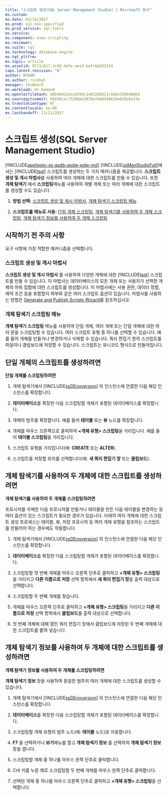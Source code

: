 ```yaml
---
title: "스크립트 생성(SQL Server Management Studio) | Microsoft 문서"
ms.custom: 
ms.date: 03/14/2017
ms.prod: sql-non-specified
ms.prod_service: sql-tools
ms.service: 
ms.component: ssms-scripting
ms.reviewer: 
ms.suite: sql
ms.technology: database-engine
ms.tgt_pltfrm: 
ms.topic: article
ms.assetid: 9711c617-3c68-4e5a-aea3-befc64d51524
caps.latest.revision: "6"
author: BYHAM
ms.author: rickbyh
manager: jhubbard
ms.workload: On Demand
ms.openlocfilehash: 68b40d2a2ea3556c1483268521c9abe19d440db3
ms.sourcegitcommit: b603dcac7326bba387befe68544619e026e6a15e
ms.translationtype: HT
ms.contentlocale: ko-KR
ms.lasthandoff: 12/21/2017
---
```

# <a name="generate-scripts-sql-server-management-studio"></a>스크립트 생성(SQL Server Management Studio)
[!INCLUDE[appliesto-ss-asdb-asdw-pdw-md](../../includes/appliesto-ss-asdb-asdw-pdw-md.md)] [!INCLUDE[ssManStudioFull](../../includes/ssmanstudiofull-md.md)]에서는 [!INCLUDE[tsql](../../includes/tsql-md.md)] 스크립트를 생성하는 두 가지 메커니즘을 제공합니다. **스크립트 생성 및 게시 마법사**를 사용하여 여러 개체에 대한 스크립트를 만들 수 있습니다. 또한 **개체 탐색기** 에서 **스크립팅**메뉴를 사용하여 개별 개체 또는 여러 개체에 대한 스크립트를 생성할 수도 있습니다.  
  
1.  **방법 선택:**  [스크립트 생성 및 게시 마법사](#GenPubScriptWiz), [개체 탐색기 스크립팅 메뉴](#OEScriptAsMenu)  
  
2.  **스크립트를 메뉴로 사용:**  [단일 개체 스크립팅](#ScriptSingleObject), [개체 탐색기를 사용하여 두 개체 스크립팅](#ScriptTwoObjectsOE), [개체 탐색기 정보를 사용하여 두 개체 스크립팅](#ScriptTwoObjectsOED)  
  
## <a name="before-you-begin"></a>시작하기 전 주의 사항  
 요구 사항에 가장 적합한 메커니즘을 선택합니다.  
  
###  <a name="GenPubScriptWiz"></a> 스크립트 생성 및 게시 마법사  
 **스크립트 생성 및 게시 마법사** 를 사용하여 다양한 개체에 대한 [!INCLUDE[tsql](../../includes/tsql-md.md)] 스크립트를 만들 수 있습니다. 이 마법사는 데이터베이스의 모든 개체 또는 사용자가 선택한 개체의 하위 집합에 대한 스크립트를 생성합니다. 이 마법사에는 사용 권한, 데이터 정렬, 제약 조건 등을 포함할지 여부와 같은 여러 스크립트 옵션이 있습니다. 마법사를 사용하는 방법은 [Generate and Publish Scripts Wizard](../../relational-databases/scripting/generate-and-publish-scripts-wizard.md)를 참조하십시오.  
  
###  <a name="OEScriptAsMenu"></a> 개체 탐색기 스크립팅 메뉴  
 **개체 탐색기 스크립팅** 메뉴를 사용하여 단일 개체, 여러 개체 또는 단일 개체에 대한 여러 문을 스크립팅할 수 있습니다. 여러 스크립트 유형 중 하나를 선택할 수 있습니다. 예를 들어 개체를 만들거나 변경하거나 삭제할 수 있습니다. 쿼리 편집기 창의 스크립트를 파일이나 클립보드에 저장할 수 있습니다. 스크립트는 유니코드 형식으로 만들어집니다.  
  
##  <a name="ScriptSingleObject"></a> 단일 개체의 스크립트를 생성하려면  
 **단일 개체를 스크립팅하려면**  
  
1.  개체 탐색기에서 [!INCLUDE[ssDEnoversion](../../includes/ssdenoversion-md.md)] 의 인스턴스에 연결한 다음 해당 인스턴스를 확장합니다.  
  
2.  **데이터베이스**를 확장한 다음 스크립팅할 개체가 포함된 데이터베이스를 확장합니다.  
  
3.  개체의 범주를 확장합니다. 예를 들어 **테이블** 또는 **뷰** 노드를 확장합니다.  
  
4.  개체를 마우스 오른쪽으로 클릭하여 **\<개체 유형> 스크립팅**을 가리킵니다. 예를 들어 **테이블 스크립팅**을 가리킵니다.  
  
5.  스크립트 유형을 가리킵니다(예: **CREATE** 또는 **ALTER**).  
  
6.  스크립트를 저장할 위치를 선택합니다(예: **새 쿼리 편집기 창** 또는 **클립보드**).  
  
##  <a name="ScriptTwoObjectsOE"></a> 개체 탐색기를 사용하여 두 개체에 대한 스크립트를 생성하려면  
 **개체 탐색기를 사용하여 두 개체를 스크립팅하려면**  
  
 프로시저를 삭제한 다음 프로시저를 만들거나 테이블을 만든 다음 테이블을 변경하는 등 여러 옵션이 있는 스크립트가 필요한 경우가 있습니다. 아래의 여러 개체에 대한 스크립트 생성 프로세스는 테이블, 뷰, 저장 프로시저 등 여러 개체 유형을 참조하는 스크립트를 만들어야 하는 경우에도 작동합니다.  
  
1.  개체 탐색기에서 [!INCLUDE[ssDEnoversion](../../includes/ssdenoversion-md.md)] 의 인스턴스에 연결한 다음 해당 인스턴스를 확장합니다.  
  
2.  **데이터베이스**를 확장한 다음 스크립팅할 개체가 포함된 데이터베이스를 확장합니다.  
  
3.  스크립팅할 첫 번째 개체를 마우스 오른쪽 단추로 클릭하고 **\<개체 유형> 스크립팅**을 가리키고 **다른 이름으로 저장** 선택 항목에서 **새 쿼리 편집기 창**을 출력 대상으로 선택합니다.  
  
4.  스크립팅할 두 번째 개체를 찾습니다.  
  
5.  개체를 마우스 오른쪽 단추로 클릭하고 **\<개체 유형> 스크립팅**을 가리키고 **다른 이름으로 저장** 선택 항목에서 **클립보드**를 출력 대상으로 선택합니다.  
  
6.  첫 번째 개체에 대해 열린 쿼리 편집기 창에서 클립보드에 저장된 두 번째 개체에 대한 스크립트를 붙여 넣습니다.  
  
##  <a name="ScriptTwoObjectsOED"></a> 개체 탐색기 정보를 사용하여 두 개체에 대한 스크립트를 생성하려면  
 **개체 탐색기 정보를 사용하여 두 개체를 스크립팅하려면**  
  
 **개체 탐색기 정보** 창을 사용하여 동일한 범주의 여러 개체에 대한 스크립트를 생성할 수 있습니다.  
  
1.  개체 탐색기에서 [!INCLUDE[ssDEnoversion](../../includes/ssdenoversion-md.md)] 의 인스턴스에 연결한 다음 해당 인스턴스를 확장합니다.  
  
2.  **데이터베이스**를 확장한 다음 스크립팅할 개체가 포함된 데이터베이스를 확장합니다.  
  
3.  스크립팅할 개체 유형의 범주 노드(예: **테이블** 노드)로 이동합니다.  
  
4.  **F7** 을 선택하거나 **보기**메뉴를 열고 **개체 탐색기 정보** 를 선택하여 **개체 탐색기 정보**창을 엽니다.  
  
5.  스크립팅할 개체 중 하나를 마우스 왼쪽 단추로 클릭합니다.  
  
6.  Crtl 키를 누른 채로 스크립팅할 두 번째 개체를 마우스 왼쪽 단추로 클릭합니다.  
  
7.  선택된 개체 중 하나를 마우스 오른쪽 단추로 클릭하고 **\<개체 유형> 스크립팅**을 선택합니다.  
  
  
